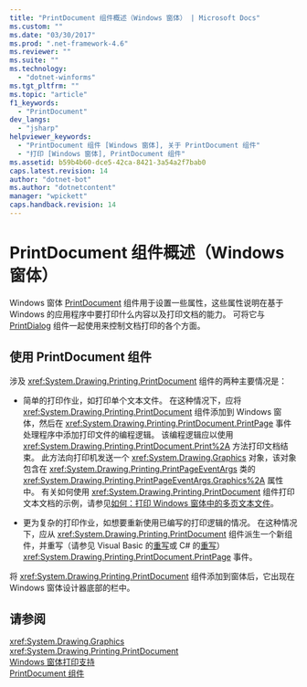 ```yaml
---
title: "PrintDocument 组件概述（Windows 窗体） | Microsoft Docs"
ms.custom: ""
ms.date: "03/30/2017"
ms.prod: ".net-framework-4.6"
ms.reviewer: ""
ms.suite: ""
ms.technology: 
  - "dotnet-winforms"
ms.tgt_pltfrm: ""
ms.topic: "article"
f1_keywords: 
  - "PrintDocument"
dev_langs: 
  - "jsharp"
helpviewer_keywords: 
  - "PrintDocument 组件 [Windows 窗体], 关于 PrintDocument 组件"
  - "打印 [Windows 窗体], PrintDocument 组件"
ms.assetid: b59b4b60-dce5-42ca-8421-3a54a2f7bab0
caps.latest.revision: 14
author: "dotnet-bot"
ms.author: "dotnetcontent"
manager: "wpickett"
caps.handback.revision: 14
---
```

# PrintDocument 组件概述（Windows 窗体）
Windows 窗体 [PrintDocument](../../../../docs/framework/winforms/controls/printdocument-component-windows-forms.md) 组件用于设置一些属性，这些属性说明在基于 Windows 的应用程序中要打印什么内容以及打印文档的能力。  可将它与 [PrintDialog](../../../../docs/framework/winforms/controls/printdialog-component-windows-forms.md) 组件一起使用来控制文档打印的各个方面。  
  
## 使用 PrintDocument 组件  
 涉及 <xref:System.Drawing.Printing.PrintDocument> 组件的两种主要情况是：  
  
-   简单的打印作业，如打印单个文本文件。  在这种情况下，应将 <xref:System.Drawing.Printing.PrintDocument> 组件添加到 Windows 窗体，然后在 <xref:System.Drawing.Printing.PrintDocument.PrintPage> 事件处理程序中添加打印文件的编程逻辑。  该编程逻辑应以使用 <xref:System.Drawing.Printing.PrintDocument.Print%2A> 方法打印文档结束。  此方法向打印机发送一个 <xref:System.Drawing.Graphics> 对象，该对象包含在 <xref:System.Drawing.Printing.PrintPageEventArgs> 类的 <xref:System.Drawing.Printing.PrintPageEventArgs.Graphics%2A> 属性中。  有关如何使用 <xref:System.Drawing.Printing.PrintDocument> 组件打印文本文档的示例，请参见[如何：打印 Windows 窗体中的多页文本文件](../../../../docs/framework/winforms/advanced/how-to-print-a-multi-page-text-file-in-windows-forms.md)。  
  
-   更为复杂的打印作业，如想要重新使用已编写的打印逻辑的情况。  在这种情况下，应从 <xref:System.Drawing.Printing.PrintDocument> 组件派生一个新组件，并重写（请参见 Visual Basic 的[重写](../Topic/Overrides%20\(Visual%20Basic\).md)或 C\# 的[重写](../Topic/override%20\(C%23%20Reference\).md)）<xref:System.Drawing.Printing.PrintDocument.PrintPage> 事件。  
  
 将 <xref:System.Drawing.Printing.PrintDocument> 组件添加到窗体后，它出现在 Windows 窗体设计器底部的栏中。  
  
## 请参阅  
 <xref:System.Drawing.Graphics>   
 <xref:System.Drawing.Printing.PrintDocument>   
 [Windows 窗体打印支持](../../../../docs/framework/winforms/advanced/windows-forms-print-support.md)   
 [PrintDocument 组件](../../../../docs/framework/winforms/controls/printdocument-component-windows-forms.md)